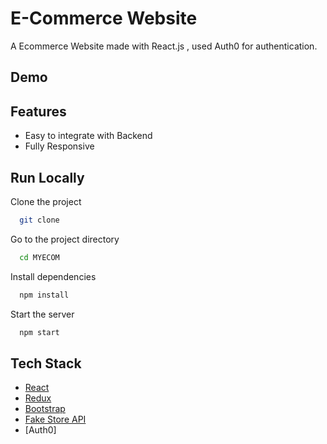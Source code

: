 # E-Commerce Website

A Ecommerce Website made with React.js , used Auth0 for authentication.


## Demo


## Features

- Easy to integrate with Backend
- Fully Responsive





## Run Locally

Clone the project

```bash
  git clone 
```

Go to the project directory

```bash
  cd MYECOM
```

Install dependencies

```bash
  npm install
```

Start the server

```bash
  npm start
```



## Tech Stack

* [React](https://reactjs.org/)
* [Redux](https://redux.js.org/)
* [Bootstrap](https://getbootstrap.com/)
* [Fake Store API](https://fakestoreapi.com/)
* [Auth0]




